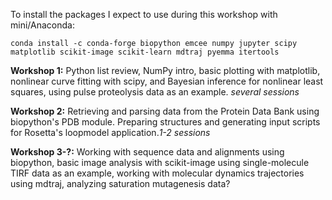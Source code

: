 To install the packages I expect to use during this workshop with mini/Anaconda:

    conda install -c conda-forge biopython emcee numpy jupyter scipy matplotlib scikit-image scikit-learn mdtraj pyemma itertools

**Workshop 1:** Python list review, NumPy intro, basic plotting with matplotlib, nonlinear curve fitting with scipy, and Bayesian inference for nonlinear least squares, using pulse proteolysis data as an example. *several sessions*

**Workshop 2:** Retrieving and parsing data from the Protein Data Bank using biopython's PDB module. Preparing structures and generating input scripts for Rosetta's loopmodel application.*1-2 sessions*

**Workshop 3-?:** Working with sequence data and alignments using biopython, basic image analysis with scikit-image using single-molecule TIRF data as an example, working with molecular dynamics trajectories using mdtraj, analyzing saturation mutagenesis data?
